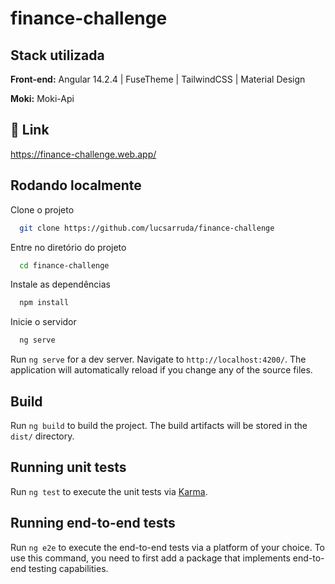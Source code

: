 
# finance-challenge

## Stack utilizada

**Front-end:** Angular 14.2.4 | FuseTheme | TailwindCSS | Material Design

**Moki:** Moki-Api


## 🔗 Link
https://finance-challenge.web.app/



## Rodando localmente

Clone o projeto

```bash
  git clone https://github.com/lucsarruda/finance-challenge
```

Entre no diretório do projeto

```bash
  cd finance-challenge
```

Instale as dependências

```bash
  npm install
```

Inicie o servidor

```bash
  ng serve
```
Run `ng serve` for a dev server. Navigate to `http://localhost:4200/`. The application will automatically reload if you change any of the source files.


## Build

Run `ng build` to build the project. The build artifacts will be stored in the `dist/` directory.

## Running unit tests

Run `ng test` to execute the unit tests via [Karma](https://karma-runner.github.io).

## Running end-to-end tests

Run `ng e2e` to execute the end-to-end tests via a platform of your choice. To use this command, you need to first add a package that implements end-to-end testing capabilities.

